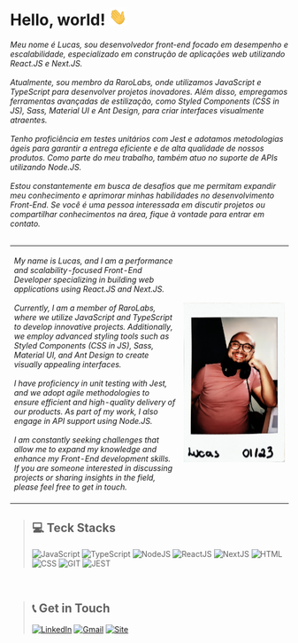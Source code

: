 <h1>
Hello, world! <img src="https://raw.githubusercontent.com/ABSphreak/ABSphreak/master/gifs/Hi.gif" height="32px" width="32px">
</h1>

<table>
  <tbody>
    <tr>
        <i>
        Meu nome é Lucas, sou desenvolvedor front-end focado em desempenho e escalabilidade, especializado em construção de aplicações web utilizando React.JS e Next.JS.<br><br>
        Atualmente, sou membro da RaroLabs, onde utilizamos JavaScript e TypeScript para desenvolver projetos inovadores. Além disso, empregamos ferramentas avançadas de estilização, como Styled Components (CSS in JS), Sass, Material UI e Ant Design, para criar interfaces visualmente atraentes. <br><br>
        Tenho proficiência em testes unitários com Jest e adotamos metodologias ágeis para garantir a entrega eficiente e de alta qualidade de nossos produtos. Como parte do meu trabalho, também atuo no suporte de APIs utilizando Node.JS.<br><br>
        Estou constantemente em busca de desafios que me permitam expandir meu conhecimento e aprimorar minhas habilidades no desenvolvimento Front-End. Se você é uma pessoa interessada em discutir projetos ou compartilhar conhecimentos na área, fique à vontade para entrar em contato.<br><br>
        </i>
    </tr>
    <tr>
    <td>
        <i>
        <br>
          My name is Lucas, and I am a performance and scalability-focused Front-End Developer specializing in building web applications using React.JS and Next.JS.<br><br>
          Currently, I am a member of RaroLabs, where we utilize JavaScript and TypeScript to develop innovative projects. Additionally, we employ advanced styling tools such as Styled Components (CSS in JS), Sass, Material UI, and Ant Design to create visually appealing interfaces.<br><br>
          I have proficiency in unit testing with Jest, and we adopt agile methodologies to ensure efficient and high-quality delivery of our products. As part of my work, I also engage in API support using Node.JS.<br><br>
          I am constantly seeking challenges that allow me to expand my knowledge and enhance my Front-End development skills. If you are someone interested in discussing projects or sharing insights in the field, please feel free to get in touch.<br><br>
        </i>
      </td>
      <td width="183">
        <br><br>
        <img src="./public/photo.jpg" alt="A photo of a smiling man in a pink shirt sitting in his office" width="183" height="288">
      </td>
    </tr>
  </tbody>
</table>

>## 💻 Teck Stacks
>
> ![JavaScript](https://img.shields.io/badge/JavaScript-323330?style=for-the-badge&logo=javascript&logoColor=F7DF1E) ![TypeScript](https://img.shields.io/badge/TypeScript-007ACC?style=for-the-badge&logo=typescript&logoColor=white) ![NodeJS](https://img.shields.io/badge/Node.js-339933?style=for-the-badge&logo=nodedotjs&logoColor=white) ![ReactJS](https://img.shields.io/badge/React-20232A?style=for-the-badge&logo=react&logoColor=61DAFB) ![NextJS](https://img.shields.io/badge/next.js-000000?style=for-the-badge&logo=nextdotjs&logoColor=white) ![HTML](https://img.shields.io/badge/HTML5-E34F26?style=for-the-badge&logo=html5&logoColor=white) ![CSS](https://img.shields.io/badge/CSS3-1572B6?style=for-the-badge&logo=css3&logoColor=white) ![GIT](https://img.shields.io/badge/GIT-E44C30?style=for-the-badge&logo=git&logoColor=white) ![JEST](https://img.shields.io/badge/Jest-C21325?style=for-the-badge&logo=jest&logoColor=white)

<br>

>## 📞 Get in Touch
>
>[![LinkedIn](https://img.shields.io/badge/LinkedIn-0077B5?style=for-the-badge&logo=linkedin&logoColor=white)](https://www.linkedin.com/in/lucastamirfaria/) [![Gmail](https://img.shields.io/badge/Gmail-D14836?style=for-the-badge&logo=gmail&logoColor=white)](mailto:lucastamir@gmail.com) [![Site](https://img.shields.io/badge/website-000000?style=for-the-badge&logo=About.me&logoColor=white)](https://tamirfaria.vercel.app/)
